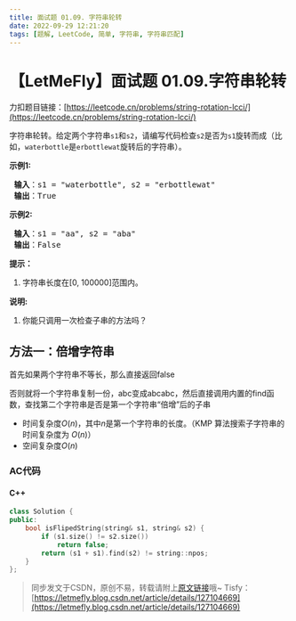 ```yaml
---
title: 面试题 01.09. 字符串轮转
date: 2022-09-29 12:21:20
tags: [题解, LeetCode, 简单, 字符串, 字符串匹配]
---
```


# 【LetMeFly】面试题 01.09.字符串轮转

力扣题目链接：[https://leetcode.cn/problems/string-rotation-lcci/](https://leetcode.cn/problems/string-rotation-lcci/)

<p>字符串轮转。给定两个字符串<code>s1</code>和<code>s2</code>，请编写代码检查<code>s2</code>是否为<code>s1</code>旋转而成（比如，<code>waterbottle</code>是<code>erbottlewat</code>旋转后的字符串）。</p>

<p><strong>示例1:</strong></p>

<pre><strong> 输入</strong>：s1 = &quot;waterbottle&quot;, s2 = &quot;erbottlewat&quot;
<strong> 输出</strong>：True
</pre>

<p><strong>示例2:</strong></p>

<pre><strong> 输入</strong>：s1 = &quot;aa&quot;, s2 = &quot;aba&quot;
<strong> 输出</strong>：False
</pre>

<ol>
</ol>

<p><strong>提示：</strong></p>

<ol>
	<li>字符串长度在[0, 100000]范围内。</li>
</ol>

<p><strong>说明:</strong></p>

<ol>
	<li>你能只调用一次检查子串的方法吗？</li>
</ol>




## 方法一：倍增字符串

首先如果两个字符串不等长，那么直接返回false

否则就将一个字符串复制一份，abc变成abcabc，然后直接调用内置的find函数，查找第二个字符串是否是第一个字符串“倍增”后的子串

+ 时间复杂度$O(n)$，其中$n$是第一个字符串的长度。（KMP 算法搜索子字符串的时间复杂度为 $O(n)$）
+ 空间复杂度$O(n)$

### AC代码

#### C++

```cpp
class Solution {
public:
    bool isFlipedString(string& s1, string& s2) {
        if (s1.size() != s2.size())
            return false;
        return (s1 + s1).find(s2) != string::npos;
    }
};
```

> 同步发文于CSDN，原创不易，转载请附上[原文链接](https://blog.tisfy.eu.org/2022/09/29/LeetCode%20%E9%9D%A2%E8%AF%95%E9%A2%98%2001.09.%20%E5%AD%97%E7%AC%A6%E4%B8%B2%E8%BD%AE%E8%BD%AC/)哦~
> Tisfy：[https://letmefly.blog.csdn.net/article/details/127104669](https://letmefly.blog.csdn.net/article/details/127104669)
